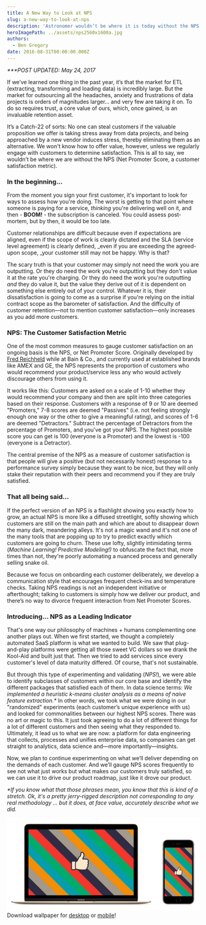 ```yaml
---
title: A New Way to Look at NPS
slug: a-new-way-to-look-at-nps
description: 'Astronomer wouldn’t be where it is today without the NPS (Net Promoter Score, a customer satisfaction metric).'
heroImagePath: ../assets/nps2560x1600a.jpg
authors:
  - Ben Gregory
date: 2016-08-31T00:00:00.000Z
---
```

<!-- markdownlint-disable-file -->
_\*\*\*POST UPDATED: May 24, 2017_

If we’ve learned one thing in the past year, it’s that the market for ETL (extracting, transforming and loading data) is incredibly large. But the market for outsourcing all the headaches, anxiety and frustrations of data projects is orders of magnitudes larger… and very few are taking it on. To do so requires trust, a core value of ours, which, once gained, is an invaluable retention asset.

It’s a Catch-22 of sorts: No one can steal customers if the valuable proposition we offer is taking stress away from data projects, and being approached by a new vendor induces stress, thereby eliminating them as an alternative. We won't know how to offer value, however, unless we regularly engage with customers to determine satisfaction. This is all to say, we wouldn’t be where we are without the NPS (Net Promoter Score, a customer satisfaction metric).

### In the beginning...

From the moment you sign your first customer, it's important to look for ways to assess how you're doing. The worst is getting to that point where someone is paying for a service, _thinking_&nbsp;you're delivering well on it, and then - **BOOM!** - the subscription is canceled. You could&nbsp;assess post-mortem, but by then, it would be too late.

Customer relationships are difficult because even if expectations are aligned, even if the scope of work is clearly dictated and the SLA (service level agreement) is clearly defined, _even if you are exceeding the agreed-upon scope,&nbsp;_your customer still may not be happy. Why is that?

The scary truth is that your customer may simply not need the work you are outputting. Or they do need the work you're outputting but they don't value it at the rate you're charging. Or they do need the work you're outputting _and_ they do value it, but the value they derive out of it is dependent on something else entirely out of your control. Whatever it is, their dissatisfaction is going to come as a surprise if you're relying on the initial contract scope as the barometer of satisfaction. And the difficulty of customer retention—not to mention customer satisfaction—only increases as you add more customers.

### NPS: The Customer Satisfaction Metric

One of the most common measures to gauge customer satisfaction on an ongoing basis is the NPS, or Net Promoter Score. Originally developed by [Fred Reichheld](https://en.wikipedia.org/wiki/Fred_Reichheld) while at Bain & Co., and currently used at established brands like AMEX and GE, the NPS represents the proportion of customers who would recommend your product/service less any who would actively discourage others from using it.

It works like this: Customers are asked on a scale of 1-10 whether they would recommend your company and then are split into three categories based on their response. Customers with a response of 9 or 10 are deemed "Promoters," 7-8 scores are deemed "Passives" (i.e. not feeling strongly enough one way or the other to give a meaningful rating), and scores of 1-6 are deemed "Detractors." Subtract the percentage of Detractors from the percentage of Promoters, and you’ve got your NPS. The highest possible score you can get is 100 (everyone is a Promoter) and the lowest is -100 (everyone is a Detractor).

The central premise of the NPS as a measure of customer satisfaction is that people will give a positive (but not necessarily honest) response to a performance survey simply because they want to be nice, but they will only stake their reputation with their peers and recommend you if they are truly satisfied.

### That all being said...

If the perfect version of an NPS is a flashlight showing you exactly how to grow, an actual NPS is more like a diffused streetlight, softly showing which customers are still on the main path and which are about to disappear down the many dark, meandering alleys. It's not a magic wand and it's not one of the many tools that are popping up to try to predict exactly which customers are going to churn. These use lofty, slightly intimidating terms (_Machine Learning! Predictive Modeling!)_ to obfuscate the fact that, more times than not, they're poorly automating a nuanced process and generally selling snake oil.

Because we focus on onboarding each customer deliberately, we develop a communication style that encourages frequent check-ins and temperature checks. Taking NPS readings is not an independent initiative or afterthought; talking to customers is simply how we deliver our product, and there’s no way to divorce frequent interaction from Net Promoter Scores.

### Introducing… NPS as a Leading Indicator

That's one way our philosophy of machines + humans complementing one another plays out.&nbsp;When we first started, we thought a completely automated SaaS platform is what we wanted to build. We saw that plug-and-play platforms were getting all those sweet VC dollars so we drank the Kool-Aid and built just that. Then we tried to add services since every customer's level of data maturity differed. Of course, that's not sustainable.

But through this type of experimenting and validating (_NPS!_), we were able to identify subclasses of customers within our core base and identify the different packages that satisfied each of them. In data science terms: _We implemented a heuristic k-means cluster analysis as a means of naive feature extraction.\*_ In other words, we took what we were doing in our "randomized" experiments (each customer’s unique experience with us) and looked for commonalities between our highest NPS scores. There was no art or magic to this. It just took agreeing to do a lot of different things for a lot of different customers and then seeing what they responded to. Ultimately, it lead us to what we are now: a platform for data engineering that collects, processes and unifies enterprise data, so companies can get straight to analytics, data science and—more importantly—insights.

Now, we plan to continue experimenting on what we’ll deliver depending on the demands of each customer. And we’ll gauge NPS scores frequently to see not what just works but what makes our customers truly satisfied, so we can use it to drive our product roadmap, just like it drove our product.

_\*If you know what that those phrases mean, you know that this is kind of a stretch. Ok, it's a pretty jerry-rigged description not corresponding to any real methodology … but it does, at face value, accurately describe what we did._

![wallpapersA.jpg](../assets/wallpapersA.jpg)  
Download wallpaper for [desktop](../assets/nps2560x1600b.jpg) or [mobile](../assets/nps1080x1920a.jpg)!

